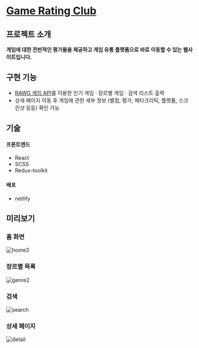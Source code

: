 # [Game Rating Club](https://play-every-game.netlify.app/)

## 프로젝트 소개
**게임에 대한 전반적인 평가들을 제공하고 게임 유통 플랫폼으로 바로 이동할 수 있는 웹사이트입니다.**

## 구현 기능
- [RAWG 게임 API](https://rawg.io/apidocs)를 이용한 인기 게임 · 장르별 게임 · 검색 리스트 출력  
- 상세 페이지 이동 후 게임에 관한 세부 정보 (별점, 평가, 메타크리틱, 플랫폼, 스크린샷 등등) 확인 가능

## 기술
#### 프론트엔드
- React  
- SCSS  
- Redux-toolkit  

#### 배포
- netlify  

## 미리보기
### 홈 화면  
![home3](https://user-images.githubusercontent.com/96046698/201510967-b31a0d35-d874-45e8-8595-75756c6e0e74.gif)  

### 장르별 목록  
![genre2](https://user-images.githubusercontent.com/96046698/201510332-99acf9f5-fa3f-422b-a315-f8c867c7b201.gif)  

### 검색  
![search](https://user-images.githubusercontent.com/96046698/201510053-ce8f6c4d-b87a-4642-9bb5-d3fede712fff.gif)  

### 상세 페이지  
![detail](https://user-images.githubusercontent.com/96046698/201511138-c8cb1a9f-7aef-40f4-856a-99db947209ac.gif)  




